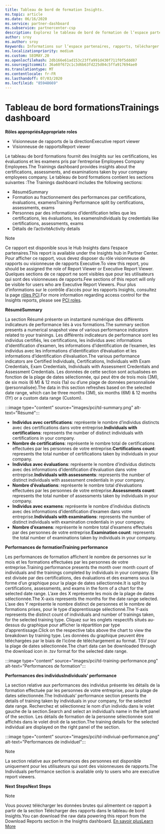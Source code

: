 ```yaml
---
title: Tableau de bord de formation Insights.
ms.topic: article
ms.date: 06/16/2020
ms.service: partner-dashboard
ms.subservice: partnercenter-csp
description: Explorez le tableau de bord de formation de l’espace partenaires.
author: sroy
ms.author: sroy
Keywords: Informations sur l’espace partenaires, rapports, télécharger des rapports
ms.localizationpriority: medium
ms.custom: SEOMAY.20
ms.openlocfilehash: 2db166e61ad153c23ffa991d430f711f0f5ddd87
ms.sourcegitcommit: 36a60f672c1c3d6b63fd225d04c5ffa917694ae0
ms.translationtype: MT
ms.contentlocale: fr-FR
ms.lasthandoff: 07/03/2020
ms.locfileid: "85948669"
---
```

# <a name="trainings-dashboard"></a><span data-ttu-id="d747f-104">Tableau de bord formations</span><span class="sxs-lookup"><span data-stu-id="d747f-104">Trainings dashboard</span></span>

<span data-ttu-id="d747f-105">**Rôles appropriés**</span><span class="sxs-lookup"><span data-stu-id="d747f-105">**Appropriate roles**</span></span>
- <span data-ttu-id="d747f-106">Visionneuse de rapports de la direction</span><span class="sxs-lookup"><span data-stu-id="d747f-106">Executive report viewer</span></span>
- <span data-ttu-id="d747f-107">Visionneuse de rapports</span><span class="sxs-lookup"><span data-stu-id="d747f-107">Report viewer</span></span>

<span data-ttu-id="d747f-108">Le tableau de bord formations fournit des Insights sur les certifications, les évaluations et les examens pris par l’entreprise Employees Company Employees.</span><span class="sxs-lookup"><span data-stu-id="d747f-108">The Trainings dashboard provides insights about the certifications, assessments, and examinations taken by your company employees company.</span></span> <span data-ttu-id="d747f-109">Le tableau de bord formations contient les sections suivantes :</span><span class="sxs-lookup"><span data-stu-id="d747f-109">The Trainings dashboard includes the following sections:</span></span>

- <span data-ttu-id="d747f-110">Résumé</span><span class="sxs-lookup"><span data-stu-id="d747f-110">Summary</span></span>
- <span data-ttu-id="d747f-111">Formation au fractionnement des performances par certifications, évaluations, examens</span><span class="sxs-lookup"><span data-stu-id="d747f-111">Training Performance split by certifications, assessments, exams</span></span>
- <span data-ttu-id="d747f-112">Personnes par des informations d’identification telles que les certifications, les évaluations, les examens</span><span class="sxs-lookup"><span data-stu-id="d747f-112">Individuals by credentials like certifications, assessments, exams</span></span>
- <span data-ttu-id="d747f-113">Détails de l’activité</span><span class="sxs-lookup"><span data-stu-id="d747f-113">Activity details</span></span>

>[!NOTE] 
><span data-ttu-id="d747f-114">Ce rapport est disponible sous le Hub Insights dans l’espace partenaires.</span><span class="sxs-lookup"><span data-stu-id="d747f-114">This report is available under the Insights hub in Partner Center.</span></span> <span data-ttu-id="d747f-115">Pour afficher ce rapport, vous devez disposer du rôle visionneuse de rapports ou visionneuse de rapports Executive.</span><span class="sxs-lookup"><span data-stu-id="d747f-115">To view this report, you should be assigned the role of Report Viewer or Executive Report Viewer.</span></span> <span data-ttu-id="d747f-116">Quelques sections de ce rapport ne sont visibles que pour les utilisateurs qui sont des visionneuses de rapports.</span><span class="sxs-lookup"><span data-stu-id="d747f-116">Few sections of this report will only be visible for users who are Executive Report Viewers.</span></span> <span data-ttu-id="d747f-117">Pour plus d’informations sur le contrôle d’accès pour les rapports Insights, consultez la page [rôles PCI](pci-roles.md).</span><span class="sxs-lookup"><span data-stu-id="d747f-117">For more information regarding access control for the Insights reports, please see [PCI roles](pci-roles.md).</span></span>

<span data-ttu-id="d747f-118">**Résumé**</span><span class="sxs-lookup"><span data-stu-id="d747f-118">**Summary**</span></span>

<span data-ttu-id="d747f-119">La section Résumé présente un instantané numérique des différents indicateurs de performance liés à vos formations.</span><span class="sxs-lookup"><span data-stu-id="d747f-119">The summary section presents a numerical snapshot view of various performance indicators related to your trainings.</span></span> <span data-ttu-id="d747f-120">Les différents indicateurs de performance sont les individus certifiés, les certifications, les individus avec informations d’identification d’examen, les informations d’identification de l’examen, les individus avec les informations d’identification d’évaluation et les informations d’identification d’évaluation.</span><span class="sxs-lookup"><span data-stu-id="d747f-120">The various performance indicators are Certified Individuals, Certifications, Individuals with Exam Credentials, Exam Credentials, Individuals with Assessment Credentials and Assessment Credentials.</span></span> <span data-ttu-id="d747f-121">Les données de cette section sont actualisées en fonction de la plage de dates sélectionnée, qui peut être de trois mois (3M), de six mois (6 M) & 12 mois (1a) ou d’une plage de données personnalisée (personnalisée).</span><span class="sxs-lookup"><span data-stu-id="d747f-121">The data in this section refreshes based on the selected date range, which can be three months (3M), six months (6M) & 12 months (1Y) or a custom data range (Custom).</span></span> 

:::image type="content" source="images/pci/td-summary.png" alt-text="Résumé":::

- <span data-ttu-id="d747f-123">**Individus avec certifications**: représente le nombre d’individus distincts avec des certifications dans votre entreprise.</span><span class="sxs-lookup"><span data-stu-id="d747f-123">**Individuals with certifications**: represents the number of distinct individuals with certifications in your company.</span></span>
- <span data-ttu-id="d747f-124">**Nombre de certifications**: représente le nombre total de certifications effectuées par les personnes de votre entreprise.</span><span class="sxs-lookup"><span data-stu-id="d747f-124">**Certifications count**: represents the total number of certifications taken by individuals in your company.</span></span>
- <span data-ttu-id="d747f-125">**Individus avec évaluations**: représente le nombre d’individus distincts avec des informations d’identification d’évaluation dans votre entreprise.</span><span class="sxs-lookup"><span data-stu-id="d747f-125">**Individuals with assessments**: represents the number of distinct individuals with assessment credentials in your company.</span></span> 
- <span data-ttu-id="d747f-126">**Nombre d’évaluations**: représente le nombre total d’évaluations effectuées par les personnes de votre entreprise.</span><span class="sxs-lookup"><span data-stu-id="d747f-126">**Assessments count**: represents the total number of assessments taken by individuals in your company.</span></span>
- <span data-ttu-id="d747f-127">**Individus avec examens**: représente le nombre d’individus distincts avec des informations d’identification d’examen dans votre entreprise.</span><span class="sxs-lookup"><span data-stu-id="d747f-127">**Individuals with examinations**: represents the number of distinct individuals with examination credentials in your company.</span></span> 
- <span data-ttu-id="d747f-128">**Nombre d’examens**: représente le nombre total d’examens effectués par des personnes de votre entreprise.</span><span class="sxs-lookup"><span data-stu-id="d747f-128">**Examination count**: represents the total number of examinations taken by individuals in your company.</span></span>

<span data-ttu-id="d747f-129">**Performances de formation**</span><span class="sxs-lookup"><span data-stu-id="d747f-129">**Training performance**</span></span>

<span data-ttu-id="d747f-130">Les performances de formation affichent le nombre de personnes sur le mois et les formations effectuées par les personnes de votre entreprise.</span><span class="sxs-lookup"><span data-stu-id="d747f-130">Training performance presents the month over month count of individuals and the trainings completed by individuals in your company.</span></span> <span data-ttu-id="d747f-131">Elle est divisée par des certifications, des évaluations et des examens sous la forme d’un graphique pour la plage de dates sélectionnée.</span><span class="sxs-lookup"><span data-stu-id="d747f-131">It is split by certifications, assessments, and exams in the form of a chart for the selected date range.</span></span> <span data-ttu-id="d747f-132">L’axe des X représente les mois de la plage de dates sélectionnée.</span><span class="sxs-lookup"><span data-stu-id="d747f-132">The X-axis represents the months for the date range selected.</span></span> <span data-ttu-id="d747f-133">L’axe des Y représente le nombre distinct de personnes et le nombre de formations prises, pour le type d’apprentissage sélectionné.</span><span class="sxs-lookup"><span data-stu-id="d747f-133">The Y-axis represents the distinct count of individuals and number of trainings taken, for the selected training type.</span></span> <span data-ttu-id="d747f-134">Cliquez sur les onglets respectifs situés au-dessus du graphique pour afficher la répartition par type d’apprentissage.</span><span class="sxs-lookup"><span data-stu-id="d747f-134">Click on the respective tabs above the chart to view the breakdown by training type.</span></span> <span data-ttu-id="d747f-135">Les données du graphique peuvent être téléchargées par le biais de l’icône de téléchargement au format. TSV pour la plage de dates sélectionnée.</span><span class="sxs-lookup"><span data-stu-id="d747f-135">The chart data can be downloaded through the download icon in .tsv format for the selected date range.</span></span>

:::image type="content" source="images/pci/td-training-performance.png" alt-text="Performances de formation":::

<span data-ttu-id="d747f-137">**Performances des individus**</span><span class="sxs-lookup"><span data-stu-id="d747f-137">**Individuals’ performance**</span></span>

<span data-ttu-id="d747f-138">La section relative aux performances des individus présente les détails de la formation effectuée par les personnes de votre entreprise, pour la plage de dates sélectionnée.</span><span class="sxs-lookup"><span data-stu-id="d747f-138">The Individuals’ performance section presents the details of training taken by individuals in your company, for the selected date range.</span></span> <span data-ttu-id="d747f-139">Recherchez et sélectionnez le nom d’un individu dans le volet gauche de la section.</span><span class="sxs-lookup"><span data-stu-id="d747f-139">Search and select an individual’s name in the left panel of the section.</span></span> <span data-ttu-id="d747f-140">Les détails de formation de la personne sélectionnée sont affichés dans le volet droit de la section.</span><span class="sxs-lookup"><span data-stu-id="d747f-140">The training details for the selected individual are displayed on the right panel of the section.</span></span>

:::image type="content" source="images/pci/td-indiviual-performance.png" alt-text="Performances de individuel":::

>[!NOTE] 
> <span data-ttu-id="d747f-142">La section relative aux performances des personnes est disponible uniquement pour les utilisateurs qui sont des visionneuses de rapports.</span><span class="sxs-lookup"><span data-stu-id="d747f-142">The Individuals performance section is available only to users who are executive report viewers.</span></span> 

<span data-ttu-id="d747f-143">**Next Steps**</span><span class="sxs-lookup"><span data-stu-id="d747f-143">**Next Steps**</span></span>

>[!NOTE] 
> <span data-ttu-id="d747f-144">Vous pouvez télécharger les données brutes qui alimentent ce rapport à partir de la section Télécharger des rapports dans le tableau de bord Insights.</span><span class="sxs-lookup"><span data-stu-id="d747f-144">You can download the raw data powering this report from the Download Reports section in the Insights dashboard.</span></span> [<span data-ttu-id="d747f-145">En savoir plus</span><span class="sxs-lookup"><span data-stu-id="d747f-145">Learn More</span></span>](pci-download-reports.md) 


